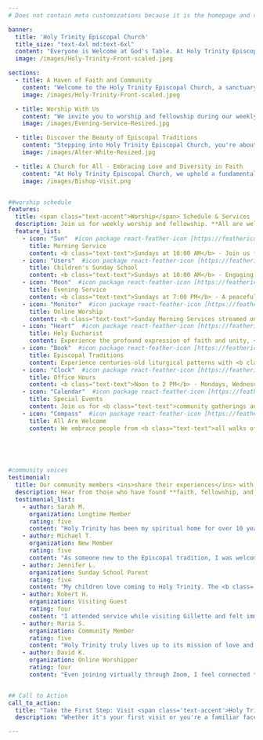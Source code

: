 ```yaml
---
# Does not contain meta customizations because it is the homepage and config is already set in the config file

banner:
  title: 'Holy Trinity Episcopal Church'
  title_size: "text-4xl md:text-6xl"
  content: "Everyone is Welcome at God's Table. At Holy Trinity Episcopal Church, we welcome you with open arms to join a community where faith guides us, love sustains us, and fellowship enriches us."
  image: /images/Holy-Trinity-Front-scaled.jpeg

sections:
  - title: A Haven of Faith and Community
    content: "Welcome to the Holy Trinity Episcopal Church, a sanctuary of warmth and inclusivity nestled in the heart of Gillette, WY. Embracing the teachings of Jesus Christ, we open our doors to all, celebrating the divine tapestry of our community. Our philosophy is simple: <b class='text-accent'>love unconditionally, lead by example, serve with generosity, and follow wherever God calls us</b>."
    image: /images/Holy-Trinity-Front-scaled.jpeg

  - title: Worship With Us
    content: "We invite you to worship and fellowship during our weekly services. Every Sunday, we gather for a <b class='text-accent'>Morning Service at 10 AM</b> that fills the sanctuary with song, prayer, and reflection. Concurrently, we host a Children's Sunday School, providing our youngest members with engaging biblical teachings. Our <b class='text-accent'>Evening Service at 7 PM</b> offers a peaceful end to your Sabbath with thoughtful sermons and a candlelit atmosphere."
    image: /images/Evening-Service-Resized.jpg

  - title: Discover the Beauty of Episcopal Traditions
    content: "Stepping into Holy Trinity Episcopal Church, you're about to experience a spiritual journey grounded in centuries-old traditions. Our services embrace an age-old liturgical pattern that makes room for both vibrant hymns and solemn prayers, fostering a sense of belonging and peace. At Holy Trinity, we cherish the <b class='text-accent'>Holy Eucharist</b>, a profound expression of faith and unity open to all baptized Christians."
    image: /images/Alter-White-Resized.jpg

  - title: A Church for All - Embracing Love and Diversity in Faith
    content: "At Holy Trinity Episcopal Church, we uphold a fundamental belief that our community is made stronger through diversity and inclusivity. We are a spiritual haven that offers open arms to every soul seeking refuge, guidance, or a place to be themselves. As followers of Christ's message of unconditional love, we affirm that <b class='text-accent'>every individual, regardless of race, gender, sexual orientation, or background, is a cherished part of God's family</b>."
    image: /images/Bishop-Visit.png


##worship schedule
features:
  title: <span class="text-accent">Worship</span> Schedule & Services
  description: Join us for weekly worship and fellowship. **All are welcome** at God's table.
  feature_list:
    - icon: "Sun"  #icon package react-feather-icon [https://feathericons.com/]
      title: Morning Service
      content: <b class="text-text">Sundays at 10:00 AM</b> - Join us for our main worship service filled with song, prayer, and reflection.
    - icon: "Users"  #icon package react-feather-icon [https://feathericons.com/]
      title: Children's Sunday School
      content: <b class="text-text">Sundays at 10:00 AM</b> - Engaging biblical teachings and nurturing community for our youngest members.
    - icon: "Moon"  #icon package react-feather-icon [https://feathericons.com/]
      title: Evening Service
      content: <b class="text-text">Sundays at 7:00 PM</b> - A peaceful end to your Sabbath with thoughtful sermons and candlelit atmosphere.
    - icon: "Monitor"  #icon package react-feather-icon [https://feathericons.com/]
      title: Online Worship
      content: <b class="text-text">Sunday Morning Services streamed on Zoom</b> - Meeting #3079214717, Passcode #368496
    - icon: "Heart"  #icon package react-feather-icon [https://feathericons.com/]
      title: Holy Eucharist
      content: Experience the profound expression of faith and unity, <b class="text-text">open to all baptized Christians</b>.
    - icon: "Book"  #icon package react-feather-icon [https://feathericons.com/]
      title: Episcopal Traditions
      content: Experience centuries-old liturgical patterns with <b class="text-text">vibrant hymns and solemn prayers</b>.
    - icon: "Clock"  #icon package react-feather-icon [https://feathericons.com/]
      title: Office Hours
      content: <b class="text-text">Noon to 2 PM</b> - Mondays, Wednesdays, and Fridays for pastoral care and questions.
    - icon: "Calendar"  #icon package react-feather-icon [https://feathericons.com/]
      title: Special Events
      content: Join us for <b class="text-text">community gatherings and special services</b> throughout the year.
    - icon: "Compass"  #icon package react-feather-icon [https://feathericons.com/]
      title: All Are Welcome
      content: We embrace people from <b class="text-text">all walks of life</b> to grow with us in faith and acceptance.
    




#community voices
testimonial:
  title: Our community members <ins>share their experiences</ins> with us
  description: Hear from those who have found **faith, fellowship, and spiritual growth** at Holy Trinity
  testimonial_list:
    - author: Sarah M.
      organization: Longtime Member
      rating: five
      content: "Holy Trinity has been my spiritual home for over 10 years. The <b class='text-accent'>welcoming community</b> and meaningful worship have sustained me through life's joys and challenges."
    - author: Michael T.
      organization: New Member
      rating: five
      content: "As someone new to the Episcopal tradition, I was welcomed with <b class='text-accent'>open arms</b>. The liturgy is beautiful and the community is genuine."
    - author: Jennifer L.
      organization: Sunday School Parent
      rating: five
      content: "My children love coming to Holy Trinity. The <b class='text-accent'>Children's Sunday School</b> provides wonderful biblical education in a nurturing environment."
    - author: Robert H.
      organization: Visiting Guest
      rating: four
      content: "I attended service while visiting Gillette and felt immediately welcomed. The <b class='text-accent'>warmth and inclusivity</b> of this congregation is remarkable."
    - author: Maria S.
      organization: Community Member
      rating: five
      content: "Holy Trinity truly lives up to its mission of love and acceptance. <b class='text-accent'>Everyone is welcome</b> at God's table here."
    - author: David K.
      organization: Online Worshipper
      rating: four
      content: "Even joining virtually through Zoom, I feel connected to the community. The <b class='text-accent'>online worship experience</b> is meaningful and accessible."


## Call to Action
call_to_action:
  title: "Take the First Step: Visit <span class='text-accent'>Holy Trinity</span> Episcopal Church"
  description: "Whether it's your first visit or you're a familiar face returning, we invite you to visit and engage with our community. Your spiritual journey matters, and we're here to support it. **Let's live our faith together.**"

---
```

